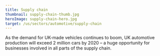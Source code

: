 ```yaml
---
title: Supply chain
thumbnail: supply-chain-thumb.jpg
heroImage: supply-chain-hero.jpg
target: /us/sectors/automotive/supply-chain
---
```


As the demand for UK-made vehicles continues to boom, UK automotive production will exceed 2 million cars by 2020 – a huge opportunity for businesses involved in all parts of the supply chain.